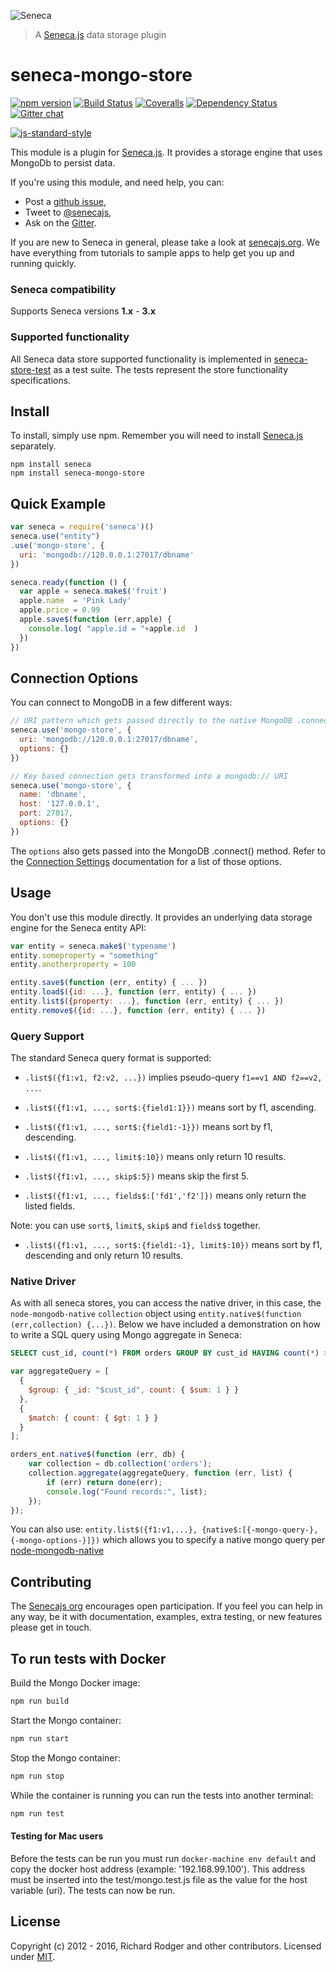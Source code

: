 ![Seneca](http://senecajs.org/files/assets/seneca-logo.png)
> A [Seneca.js][] data storage plugin

# seneca-mongo-store
[![npm version][npm-badge]][npm-url]
[![Build Status][travis-badge]][travis-url]
[![Coveralls][BadgeCoveralls]][Coveralls]
[![Dependency Status][david-badge]][david-url]
[![Gitter chat][gitter-badge]][gitter-url]

[![js-standard-style][standard-badge]][standard-style]

This module is a plugin for [Seneca.js][]. It provides a storage engine that uses
MongoDb to persist data.

If you're using this module, and need help, you can:

- Post a [github issue][],
- Tweet to [@senecajs][],
- Ask on the [Gitter][gitter-url].

If you are new to Seneca in general, please take a look at [senecajs.org][]. We have everything from
tutorials to sample apps to help get you up and running quickly.

### Seneca compatibility

Supports Seneca versions **1.x** - **3.x**

### Supported functionality
All Seneca data store supported functionality is implemented in [seneca-store-test](https://github.com/senecajs/seneca-store-test) as a test suite. The tests represent the store functionality specifications.

## Install
To install, simply use npm. Remember you will need to install [Seneca.js][]
separately.

```
npm install seneca
npm install seneca-mongo-store
```

## Quick Example

```js
var seneca = require('seneca')()
seneca.use("entity")
.use('mongo-store', {
  uri: 'mongodb://120.0.0.1:27017/dbname'
})

seneca.ready(function () {
  var apple = seneca.make$('fruit')
  apple.name  = 'Pink Lady'
  apple.price = 0.99
  apple.save$(function (err,apple) {
    console.log( "apple.id = "+apple.id  )
  })
})
```

## Connection Options

You can connect to MongoDB in a few different ways:

```js
// URI pattern which gets passed directly to the native MongoDB .connect() method
seneca.use('mongo-store', {
  uri: 'mongodb://120.0.0.1:27017/dbname',
  options: {}
})

// Key based connection gets transformed into a mongodb:// URI
seneca.use('mongo-store', {
  name: 'dbname',
  host: '127.0.0.1',
  port: 27017,
  options: {}
})
```

The `options` also gets passed into the MongoDB .connect() method. Refer to the [Connection Settings](http://mongodb.github.io/node-mongodb-native/2.0/reference/connecting/connection-settings/) documentation for a list of those options.

## Usage

You don't use this module directly. It provides an underlying data storage engine for the Seneca entity API:

```js
var entity = seneca.make$('typename')
entity.someproperty = "something"
entity.anotherproperty = 100

entity.save$(function (err, entity) { ... })
entity.load$({id: ...}, function (err, entity) { ... })
entity.list$({property: ...}, function (err, entity) { ... })
entity.remove$({id: ...}, function (err, entity) { ... })
```


### Query Support

The standard Seneca query format is supported:

- `.list$({f1:v1, f2:v2, ...})` implies pseudo-query `f1==v1 AND f2==v2, ...`.

- `.list$({f1:v1, ..., sort$:{field1:1}})` means sort by f1, ascending.

- `.list$({f1:v1, ..., sort$:{field1:-1}})` means sort by f1, descending.

- `.list$({f1:v1, ..., limit$:10})` means only return 10 results.

- `.list$({f1:v1, ..., skip$:5})` means skip the first 5.

- `.list$({f1:v1, ..., fields$:['fd1','f2']})` means only return the listed fields.

Note: you can use `sort$`, `limit$`, `skip$` and `fields$` together.

- `.list$({f1:v1, ..., sort$:{field1:-1}, limit$:10})` means sort by f1, descending and only return 10 results.

### Native Driver

As with all seneca stores, you can access the native driver, in this case, the `node-mongodb-native` `collection`
object using `entity.native$(function (err,collection) {...})`. Below we have included a demonstration on how to
write a SQL query using Mongo aggregate in Seneca:

```SQL
SELECT cust_id, count(*) FROM orders GROUP BY cust_id HAVING count(*) > 1
```

```js
var aggregateQuery = [
  {
    $group: { _id: "$cust_id", count: { $sum: 1 } }
  },
  {
    $match: { count: { $gt: 1 } }
  }
];

orders_ent.native$(function (err, db) {
	var collection = db.collection('orders');
	collection.aggregate(aggregateQuery, function (err, list) {
		if (err) return done(err);
		console.log("Found records:", list);
	});
});
````

You can also use: `entity.list$({f1:v1,...}, {native$:[{-mongo-query-}, {-mongo-options-}]})` which allows you to specify
a native mongo query per [node-mongodb-native][]

## Contributing
The [Senecajs org][] encourages open participation. If you feel you can help in any way, be it with
documentation, examples, extra testing, or new features please get in touch.

## To run tests with Docker
Build the Mongo Docker image:

```sh
npm run build

```

Start the Mongo container:
```sh
npm run start
```

Stop the Mongo container:
```sh
npm run stop
```

While the container is running you can run the tests into another terminal:
```sh
npm run test
```

#### Testing for Mac users
Before the tests can be run you must run `docker-machine env default` and copy the docker host address (example: '192.168.99.100').
This address must be inserted into the test/mongo.test.js file as the value for the host variable (uri). The tests can now be run.


## License
Copyright (c) 2012 - 2016, Richard Rodger and other contributors.
Licensed under [MIT][].

[MIT]: ./LICENSE.txt
[npm-badge]: https://img.shields.io/npm/v/seneca-mongo-store.svg
[npm-url]: https://npmjs.com/package/seneca-mongo-store
[travis-badge]: https://api.travis-ci.org/senecajs/seneca-mongo-store.svg
[travis-url]: https://travis-ci.org/senecajs/seneca-mongo-store
[Coveralls]: https://coveralls.io/github/senecajs/seneca-mongo-store?branch=master
[BadgeCoveralls]: https://coveralls.io/repos/github/senecajs/seneca-mongo-store/badge.svg?branch=master
[david-badge]: https://david-dm.org/senecajs/seneca-mongo-store.svg
[david-url]: https://david-dm.org/senecajs/seneca-mongo-store
[gitter-badge]: https://badges.gitter.im/senecajs/seneca.svg
[gitter-url]: https://gitter.im/senecajs/seneca
[standard-badge]: https://raw.githubusercontent.com/feross/standard/master/badge.png
[standard-style]: https://github.com/feross/standard
[Senecajs org]: https://github.com/senecajs/
[Seneca.js]: https://www.npmjs.com/package/seneca
[senecajs.org]: http://senecajs.org/
[node-mongodb-native]: http://mongodb.github.io/node-mongodb-native/markdown-docs/queries.html
[github issue]: https://github.com/senecajs/seneca-mongo-store/issues
[@senecajs]: http://twitter.com/senecajs
